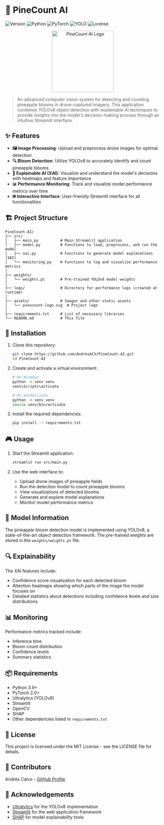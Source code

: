 # 🍍 PineCount AI
![Version](https://img.shields.io/badge/version-1.0.0-blue)
![Python](https://img.shields.io/badge/Python-3.9%2B-brightgreen)
![PyTorch](https://img.shields.io/badge/PyTorch-2.0%2B-orange)
![YOLO](https://img.shields.io/badge/YOLO-v8-yellow)
![License](https://img.shields.io/badge/license-MIT-green)

<p align="center">
  <img src="assets\pinecount-logo.svg" alt="PineCount AI Logo" width="200"/>
</p>

> An advanced computer vision system for detecting and counting pineapple blooms in drone-captured imagery. This application combines YOLOv8 object detection with explainable AI techniques to provide insights into the model's decision-making process through an intuitive Streamlit interface.

## ✨ Features

- **🖼️ Image Processing**: Upload and preprocess drone images for optimal detection
- **🔍 Bloom Detection**: Utilize YOLOv8 to accurately identify and count pineapple blooms
- **🧠 Explainable AI (XAI)**: Visualize and understand the model's decisions with heatmaps and feature importance
- **📊 Performance Monitoring**: Track and visualize model performance metrics over time
- **🌐 Interactive Interface**: User-friendly Streamlit interface for all functionalities

## 🏗️ Project Structure

```
PineCount-AI/
├── src/
│   ├── main.py          # Main Streamlit application
│   ├── model.py         # Functions to load, preprocess, and run the model
│   ├── xai.py           # Functions to generate model explanations (XAI)
│   └── monitoring.py    # Functions to log and visualize performance metrics
│
├── weights/
│   └── weights.pt       # Pre-trained YOLOv8 model weights
│
├── logs/                # Directory for performance logs (created at runtime)
│
├── assets/              # Images and other static assets
│   └── pinecount-logo.svg  # Project logo
│
├── requirements.txt     # List of necessary libraries
└── README.md            # This file
```

## 🚀 Installation

1. Clone this repository:
   ```bash
   git clone https://github.com/AndresACV/PineCount-AI.git
   cd PineCount-AI
   ```

2. Create and activate a virtual environment:
   ```bash
   # On Windows
   python -m venv venv
   venv\Scripts\activate
   
   # On macOS/Linux
   python -m venv venv
   source venv/bin/activate
   ```

3. Install the required dependencies:
   ```bash
   pip install -r requirements.txt
   ```

## 🎮 Usage

1. Start the Streamlit application:
   ```bash
   streamlit run src/main.py
   ```

2. Use the web interface to:
   - Upload drone images of pineapple fields
   - Run the detection model to count pineapple blooms
   - View visualizations of detected blooms
   - Generate and explore model explanations
   - Monitor model performance metrics

## 🧪 Model Information

The pineapple bloom detection model is implemented using YOLOv8, a state-of-the-art object detection framework. The pre-trained weights are stored in the `weights/weights.pt` file.

## 🔍 Explainability

The XAI features include:
- Confidence score visualization for each detected bloom
- Attention heatmaps showing which parts of the image the model focuses on
- Detailed statistics about detections including confidence levels and size distributions

## 📊 Monitoring

Performance metrics tracked include:
- Inference time
- Bloom count distribution
- Confidence levels
- Summary statistics

## 📦 Requirements

- Python 3.9+
- PyTorch 2.0+
- Ultralytics (YOLOv8)
- Streamlit
- OpenCV
- SHAP
- Other dependencies listed in `requirements.txt`

## 📄 License

This project is licensed under the MIT License - see the LICENSE file for details.

## 👥 Contributors

Andrés Calvo - [GitHub Profile](https://github.com/AndresACV)

## 🙏 Acknowledgements

- [Ultralytics](https://github.com/ultralytics/ultralytics) for the YOLOv8 implementation
- [Streamlit](https://streamlit.io/) for the web application framework
- [SHAP](https://github.com/slundberg/shap) for model explainability tools
